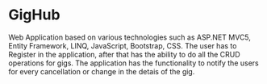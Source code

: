 # GigHub

Web Application based on various technologies such as ASP.NET MVC5, Entity Framework, LINQ, JavaScript, Bootstrap, CSS. The user has to Register in the application, after that has the ability to do all the CRUD operations for gigs. The application has the functionality to notify the users for every cancellation or change in the detais of the gig.
